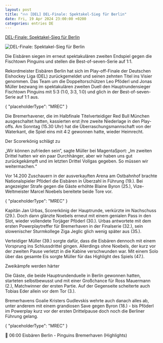 ```yaml
---
layout: post
title: "🔥🔥 [DEL] DEL-Finale: Spektakel-Sieg für Berlin"
date: Fri, 19 Apr 2024 23:00:00 +0200
categories: entries DE
---
```

[DEL-Finale: Spektakel-Sieg für Berlin](https://www.sport1.de/news/eishockey/del/2024/04/del-finale-rekordmeister-berlin-gleicht-aus)

![DEL-Finale: Spektakel-Sieg für Berlin](https://reshape.sport1.de/c/t/ac9a599b-2a96-4082-b2c1-e93ad0ddfc02/1200x630)

Die Eisbären siegen im erneut spektakulären zweiten Endspiel gegen die Fischtown Pinguins und stellen die Best-of-seven-Serie auf 1:1.

Rekordmeister Eisbären Berlin hat sich im Play-off-Finale der Deutschen Eishockey Liga (DEL) zurückgemeldet und seinen zehnten Titel ins Visier genommen. Das Team um die Doppeltorschützen Leo Pföderl und Jonas Müller bezwang im spektakulären zweiten Duell den Hauptrundensieger Fischtown Pinguins mit 5:3 (1:0, 3:3, 1:0) und glich in der Best-of-seven-Serie auf 1:1 aus.

{ "placeholderType": "MREC" }

Die Bremerhavener, die im Halbfinale Titelverteidiger Red Bull München ausgeschaltet hatten, kassierten erst ihre zweite Niederlage in den Play-offs. Am Sonntag (15.30 Uhr) hat die Überraschungsmannschaft von der Waterkant, die Spiel eins mit 4:2 gewonnen hatte, wieder Heimrecht.

Der Scorerkönig schlägt zu

„Wir können zufrieden sein“, sagte Müller bei MagentaSport: „Im zweiten Drittel hatten wir ein paar Durchhänger, aber wir haben uns gut zurückgekämpft und im letzten Drittel Vollgas gegeben. So müssen wir weitermachen.“

Vor 14.200 Zuschauern in der ausverkauften Arena am Ostbahnhof brachte Nationalspieler Pföderl die Eisbären in Überzahl in Führung (19.). Bei angezeigter Strafe gegen die Gäste erhöhte Blaine Byron (25.), Vize-Weltmeister Marcel Noebels bereitete beide Tore vor.

{ "placeholderType": "MREC" }

Kapitän Jan Urbas, Scorerkönig der Hauptrunde, verkürzte im Nachschuss (29.). Doch dann glänzte Noebels erneut mit einem genialen Pass in den Slot, wieder vollendete Torjäger Pföderl (30.). Urbas antwortete mit dem ersten Powerplaytreffer für Bremerhaven in der Finalserie (32.), sein slowenischer Sturmkollege Ziga Jeglic glich wenig später aus (35.).

Verteidiger Müller (39.) sorgte dafür, dass die Eisbären dennoch mit einem Vorsprung ins Schlussdrittel gingen. Allerdings ohne Noebels, der kurz vor der zweiten Pause verletzt in die Kabine verschwunden war. Mit einem Solo über das gesamte Eis sorgte Müller für das Highlight des Spiels (47.).

Zweikämpfe werden härter

Die Gäste, die beide Hauptrundenduelle in Berlin gewonnen hatten, starteten selbstbewusst und mit einer Großchance für Ross Mauermann (2.), Matchwinner der ersten Partie. Auf der Gegenseite scheiterte auch Tobias Eder allein vor dem Tor (3.).

Bremerhavens Goalie Kristers Gudlevskis wehrte auch danach alles ab, unter anderem mit einem grandiosen Save gegen Byron (18.) - bis Pföderl im Powerplay kurz vor der ersten Drittelpause doch noch die Berliner Führung gelang.

{ "placeholderType": "MREC" }

 06:00 Eisbären Berlin - Pinguins Bremerhaven (Highlights)

